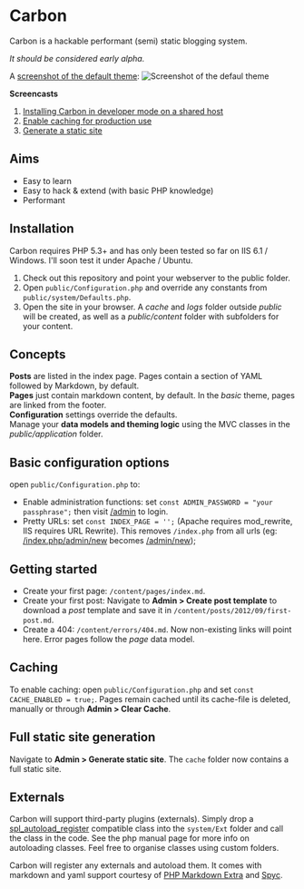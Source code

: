 # Carbon
Carbon is a hackable performant (semi) static blogging system. 

_It should be considered early alpha._

A [screenshot of the default theme](http://i.imm.io/FV6p.png):
![Screenshot of the defaul theme](http://i.imm.io/FV6p.png)

**Screencasts**

1. [Installing Carbon in developer mode on a shared host](http://screencast.com/t/QgDYtKUFpG)
2. [Enable caching for production use](http://screencast.com/t/bRs6taeYUEQl)
3. [Generate a static site](http://screencast.com/t/KqP1GRhNTf)



## Aims

* Easy to learn
* Easy to hack & extend (with basic PHP knowledge)
* Performant


## Installation

Carbon requires PHP 5.3+ and has only been tested so far on IIS 6.1 / Windows. I'll soon test it under Apache / Ubuntu.

1. Check out this repository and point your webserver to the public folder.
2. Open `public/Configuration.php` and override any constants from `public/system/Defaults.php`.
3. Open the site in your browser. A _cache_ and _logs_ folder outside _public_ will be created, as well as a _public/content_ folder with subfolders for your content.


## Concepts

__Posts__ are listed in the index page. Pages contain a section of YAML followed by Markdown, by default.<br>
__Pages__ just contain markdown content, by default. In the _basic_ theme, pages are linked from the footer. <br>
__Configuration__ settings override the defaults.<br>
Manage your __data models and theming logic__ using the MVC classes in the _public/application_ folder.<br>


## Basic configuration options

open `public/Configuration.php` to:

* Enable administration functions: set `const ADMIN_PASSWORD = "your passphrase";` then visit [/admin](http://localhost/index.php/admin) to login.
* Pretty URLs: set `const INDEX_PAGE = '';` (Apache requires mod_rewrite, IIS requires URL Rewrite). This removes `/index.php` from all urls (eg: [/index.php/admin/new](http://localhost/index.php/admin/new) becomes [/admin/new](http://localhost/admin/new));


## Getting started

* Create your first page: `/content/pages/index.md`. 
* Create your first post: Navigate to __Admin > Create post template__ to download a _post_ template and save it in `/content/posts/2012/09/first-post.md`. 
* Create a 404: `/content/errors/404.md`. Now non-existing links will point here. Error pages follow the _page_ data model.


## Caching

To enable caching: open `public/Configuration.php` and set `const CACHE_ENABLED = true;`. Pages remain cached until its cache-file is deleted, manually or through __Admin > Clear Cache__.


## Full static site generation

Navigate to __Admin > Generate static site__. The `cache` folder now contains a full static site.

## Externals

Carbon will support third-party plugins (externals). Simply drop a [spl_autoload_register](http://www.php.net/manual/en/function.spl-autoload-register.php) compatible class into the `system/Ext` folder and call the class in the code. See the php manual page for more info on autoloading classes. Feel free to organise classes using custom folders.

Carbon will register any externals and autoload them. It comes with markdown and yaml support courtesy of [PHP Markdown Extra](http://michelf.ca/projects/php-markdown/) and [Spyc](https://github.com/mustangostang/spyc/).